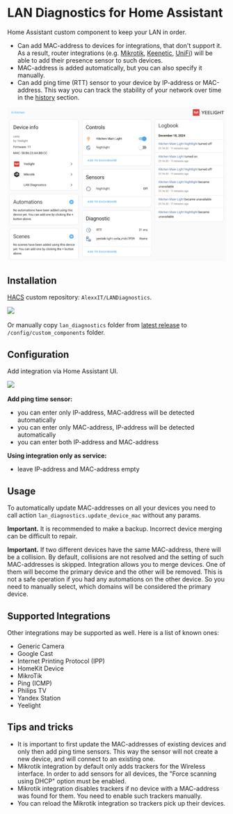 # LAN Diagnostics for Home Assistant

Home Assistant custom component to keep your LAN in order.

- Can add MAC-address to devices for integrations, that don't support it. As a result, router integrations (e.g. [Mikrotik](https://www.home-assistant.io/integrations/mikrotik/), [Keenetic](https://www.home-assistant.io/integrations/keenetic_ndms2/), [UniFi](https://www.home-assistant.io/integrations/unifi/)) will be able to add their presence sensor to such devices.
- MAC-address is added automatically, but you can also specify it manually.
- Can add ping time (RTT) sensor to your device by IP-address or MAC-address. This way you can track the stability of your network over time in the [history](https://www.home-assistant.io/integrations/history/) section.

![](yeelight.png)

## Installation

[HACS](https://hacs.xyz/) custom repository: `AlexxIT/LANDiagnostics`.

[![](https://my.home-assistant.io/badges/hacs_repository.svg)](https://my.home-assistant.io/redirect/hacs_repository/?owner=AlexxIT&repository=LANDiagnostics&category=Integration)

Or manually copy `lan_diagnostics` folder from [latest release](https://github.com/AlexxIT/LANDiagnostics/releases/latest) to `/config/custom_components` folder.

## Configuration

Add integration via Home Assistant UI.

[![](https://my.home-assistant.io/badges/config_flow_start.svg)](https://my.home-assistant.io/redirect/config_flow_start/?domain=lan_diagnostics)

**Add ping time sensor:**

- you can enter only IP-address, MAC-address will be detected automatically
- you can enter only MAC-address, IP-address will be detected automatically
- you can enter both IP-address and MAC-address

**Using integration only as service:**

- leave IP-address and MAC-address empty

## Usage

To automatically update MAC-addresses on all your devices you need to call action `lan_diagnostics.update_device_mac` without any params.

**Important.** It is recommended to make a backup. Incorrect device merging can be difficult to repair.

**Important.** If two different devices have the same MAC-address, there will be a collision. By default, collisions are not resolved and the setting of such MAC-addresses is skipped. Integration allows you to merge devices. One of them will become the primary device and the other will be removed. This is not a safe operation if you had any automations on the other device. So you need to manually select, which domains will be considered the primary device.

## Supported Integrations

Other integrations may be supported as well. Here is a list of known ones:

- Generic Camera
- Google Cast
- Internet Printing Protocol (IPP)
- HomeKit Device
- MikroTik
- Ping (ICMP)
- Philips TV
- Yandex Station
- Yeelight

## Tips and tricks

- It is important to first update the MAC-addresses of existing devices and only then add ping time sensors. This way the sensor will not create a new device, and will connect to an existing one.
- Mikrotik integration by default only adds trackers for the Wireless interface. In order to add sensors for all devices, the "Force scanning using DHCP" option must be enabled.
- Mikrotik integration disables trackers if no device with a MAC-address was found for them. You need to enable such trackers manually.
- You can reload the Mikrotik integration so trackers pick up their devices.
